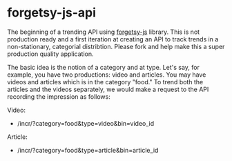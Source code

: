 forgetsy-js-api
===============

The beginning of a trending API using [forgetsy-js](https://github.com/kirk7880/forgetsy-js) library. This is not production ready and a first iteration at creating an API to track trends in a non-stationary, categorial distribtion. Please fork and help make this a super production quality application. 

The basic idea is the notion of a category and at type. Let's say, for example, you have two productions: video and articles. 
You may have videos and articles which is in the category "food." To trend both the articles and the videos separately, we would make a request to the API recording the impression as follows:

Video:
- /incr/?category=food&type=video&bin=video_id

Article:
- /incr/?category=food&type=article&bin=article_id



